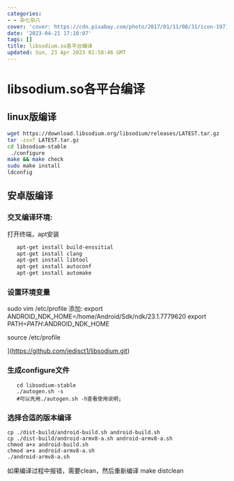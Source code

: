 ```yaml
---
categories:
- - 杂七杂八
cover: 'cover: https://cdn.pixabay.com/photo/2017/01/11/08/31/icon-1971128__340.png'
date: '2023-04-21 17:10:07'
tags: []
title: libsodium.so各平台编译
updated: Sun, 23 Apr 2023 01:58:46 GMT
---
```

# libsodium.so各平台编译

## linux版编译

```bash
wget https://download.libsodium.org/libsodium/releases/LATEST.tar.gz
tar -zxvf LATEST.tar.gz
cd libsodium-stable
 ./configure
make && make check
sudo make install
ldconfig
```

## 安卓版编译

### 交叉编译环境:

打开终端，apt安装

```bash
   apt-get install build-enssitial
   apt-get install clang
   apt-get install libtool
   apt-get install autoconf
   apt-get install automake
```

### 设置环境变量

sudo vim /etc/profile
添加:
export ANDROID_NDK_HOME=/home/Android/Sdk/ndk/23.1.7779620
export PATH=$PATH:$ANDROID_NDK_HOME

source  /etc/profile

](https://github.com/jedisct1/libsodium.git)

### 生成configure文件

```
   cd libsodium-stable
   ./autogen.sh -s
   #可以先用./autogen.sh -h查看使用说明;
```

### 选择合适的版本编译

```
cp ./dist-build/android-build.sh android-build.sh
cp ./dist-build/android-armv8-a.sh android-armv8-a.sh
chmod a+x android-build.sh
chmod a+x android-armv8-a.sh
./android-armv8-a.sh
```

如果编译过程中报错，需要clean，然后重新编译
make distclean
